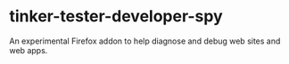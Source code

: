 # tinker-tester-developer-spy
An experimental Firefox addon to help diagnose and debug web sites and web apps.
